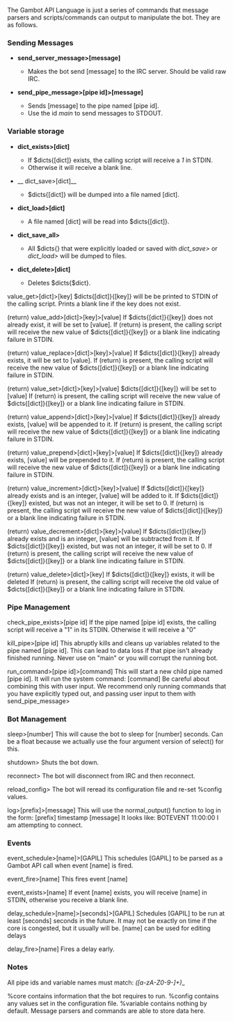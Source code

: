 The Gambot API Language is just a series of commands that message parsers and scripts/commands can output to manipulate the bot.
They are as follows.

### Sending Messages ###
  * __send_server_message>[message]__
    * Makes the bot send [message] to the IRC server. Should be valid raw IRC.

  * __send_pipe_message>[pipe id]>[message]__
    * Sends [message] to the pipe named [pipe id].
    * Use the id *main* to send messages to STDOUT.


### Variable storage ###
  * __dict_exists>[dict]__
    * If $dicts{[dict]} exists, the calling script will receive a *1* in STDIN.
    * Otherwise it will receive a blank line.

  * __ dict_save>[dict]__
    * $dicts{[dict]} will be dumped into a file named [dict].

  * __dict_load>[dict]__
    * A file named [dict] will be read into $dicts{[dict]}.

  * __dict_save_all>__
    * All $dicts{} that were explicitly loaded or saved with *dict_save>* or *dict_load>* will be dumped to files.

  * __dict_delete>[dict]__
    * Deletes $dicts{$dict}.

  value_get>[dict]>[key]
    $dicts{[dict]}{[key]} will be be printed to STDIN of the calling script.
    Prints a blank line if the key does not exist.

  (return) value_add>[dict]>[key]>[value]
    If $dicts{[dict]}{[key]} does not already exist, it will be set to [value].
    If (return) is present, the calling script will receive the new value of $dicts{[dict]}{[key]} or a blank line indicating failure in STDIN.

  (return) value_replace>[dict]>[key]>[value]
    If $dicts{[dict]}{[key]} already exists, it will be set to [value].
    If (return) is present, the calling script will receive the new value of $dicts{[dict]}{[key]} or a blank line indicating failure in STDIN.

  (return) value_set>[dict]>[key]>[value]
    $dicts{[dict]}{[key]} will be set to [value]
    If (return) is present, the calling script will receive the new value of $dicts{[dict]}{[key]} or a blank line indicating failure in STDIN.

 (return) value_append>[dict]>[key]>[value]
    If $dicts{[dict]}{[key]} already exists, [value] will be appended to it.
    If (return) is present, the calling script will receive the new value of $dicts{[dict]}{[key]} or a blank line indicating failure in STDIN.

 (return) value_prepend>[dict]>[key]>[value]
    If $dicts{[dict]}{[key]} already exists, [value] will be prepended to it.
    If (return) is present, the calling script will receive the new value of $dicts{[dict]}{[key]} or a blank line indicating failure in STDIN.

 (return) value_increment>[dict]>[key]>[value]
    If $dicts{[dict]}{[key]} already exists and is an integer, [value] will be added to it.
    If $dicts{[dict]}{[key]} existed, but was not an integer, it will be set to 0.
    If (return) is present, the calling script will receive the new value of $dicts{[dict]}{[key]} or a blank line indicating failure in STDIN.

 (return) value_decrement>[dict]>[key]>[value]
    If $dicts{[dict]}{[key]} already exists and is an integer, [value] will be subtracted from it.
    If $dicts{[dict]}{[key]} existed, but was not an integer, it will be set to 0.
    If (return) is present, the calling script will receive the new value of $dicts{[dict]}{[key]} or a blank line indicating failure in STDIN.

 (return) value_delete>[dict]>[key]
    If $dicts{[dict]}{[key]} exists, it will be deleted
    If (return) is present, the calling script will receive the old value of $dicts{[dict]}{[key]} or a blank line indicating failure in STDIN.


### Pipe Management ###
  check_pipe_exists>[pipe id]
    If the pipe named [pipe id] exists, the calling script will receive a "1" in its STDIN.
    Otherwise it will receive a "0"

  kill_pipe>[pipe id]
    This abruptly kills and cleans up variables related to the pipe named [pipe id].
    This can lead to data loss if that pipe isn't already finished running.
    Never use on "main" or you will corrupt the running bot.

  run_command>[pipe id]>[command]
    This will start a new child pipe named [pipe id].
    It will run the system command: [command]
    Be careful about combining this with user input.
    We recommend only running commands that you have explicitly typed out, and passing user input to them with send_pipe_message>


### Bot Management ###
  sleep>[number]
    This will cause the bot to sleep for [number] seconds.
    Can be a float because we actually use the four argument version of select() for this.

  shutdown>
    Shuts the bot down.

  reconnect>
    The bot will disconnect from IRC and then reconnect.

  reload_config>
    The bot will reread its configuration file and re-set %config values.

  log>[prefix]>[message]
    This will use the normal_output() function to log in the form: [prefix] timestamp [message]
    It looks like: BOTEVENT 11:00:00 I am attempting to connect.

### Events ###
  event_schedule>[name]>[GAPIL]
    This schedules [GAPIL] to be parsed as a Gambot API call when event [name] is fired.

  event_fire>[name]
    This fires event [name]

  event_exists>[name]
    If event [name] exists, you will receive [name] in STDIN, otherwise you receive a blank line.

  delay_schedule>[name]>[seconds]>[GAPIL]
    Schedules [GAPIL] to be run at least [seconds] seconds in the future.
    It may not be exactly on time if the core is congested, but it usually will be.
    [name] can be used for editing delays

  delay_fire>[name]
    Fires a delay early.


### Notes ###
  All pipe ids and variable names must match: __([a-zA-Z0-9_-]+)__

  %core contains information that the bot requires to run.
  %config contains any values set in the configuration file.
  %variable contains nothing by default. Message parsers and commands are able to store data here.
